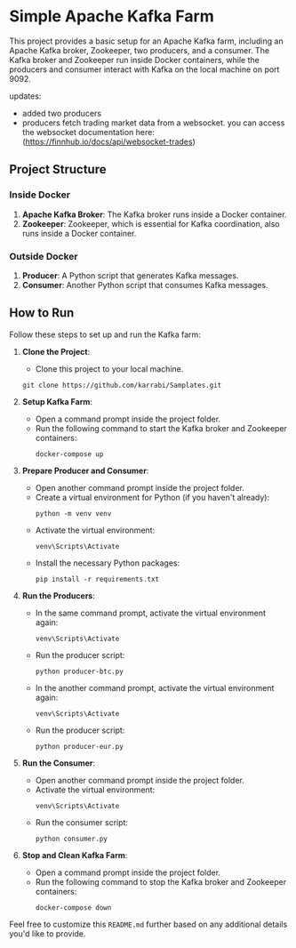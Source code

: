 
# Simple Apache Kafka Farm

This project provides a basic setup for an Apache Kafka farm, including an Apache Kafka broker, Zookeeper, two producers, and a consumer. The Kafka broker and Zookeeper run inside Docker containers, while the producers and consumer interact with Kafka on the local machine on port 9092.

updates:
- added two producers
- producers fetch trading market data from a websocket. 
  you can access the websocket documentation here:(https://finnhub.io/docs/api/websocket-trades)


## Project Structure

### Inside Docker

1. **Apache Kafka Broker**: The Kafka broker runs inside a Docker container.
2. **Zookeeper**: Zookeeper, which is essential for Kafka coordination, also runs inside a Docker container.

### Outside Docker

1. **Producer**: A Python script that generates Kafka messages.
2. **Consumer**: Another Python script that consumes Kafka messages.

## How to Run

Follow these steps to set up and run the Kafka farm:

1. **Clone the Project**:
   - Clone this project to your local machine.
    ```
    git clone https://github.com/karrabi/Samplates.git
    ```
2. **Setup Kafka Farm**:
   - Open a command prompt inside the project folder.
   - Run the following command to start the Kafka broker and Zookeeper containers:
     ```
     docker-compose up
     ```

3. **Prepare Producer and Consumer**:
   - Open another command prompt inside the project folder.
   - Create a virtual environment for Python (if you haven't already):
     ```
     python -m venv venv
     ```
   - Activate the virtual environment:
     ```
     venv\Scripts\Activate
     ```
   - Install the necessary Python packages:
     ```
     pip install -r requirements.txt
     ```

4. **Run the Producers**:
   - In the same command prompt, activate the virtual environment again:
     ```
     venv\Scripts\Activate
     ```
   - Run the producer script:
     ```
     python producer-btc.py
     ```

   - In the another command prompt, activate the virtual environment again:
     ```
     venv\Scripts\Activate
     ```
   - Run the producer script:
     ```
     python producer-eur.py
     ```

5. **Run the Consumer**:
   - Open another command prompt inside the project folder.
   - Activate the virtual environment:
     ```
     venv\Scripts\Activate
     ```
   - Run the consumer script:
     ```
     python consumer.py
     ```

6. **Stop and Clean Kafka Farm**:
   - Open a command prompt inside the project folder.
   - Run the following command to stop the Kafka broker and Zookeeper containers:
     ```
     docker-compose down
     ```

Feel free to customize this `README.md` further based on any additional details you'd like to provide.




